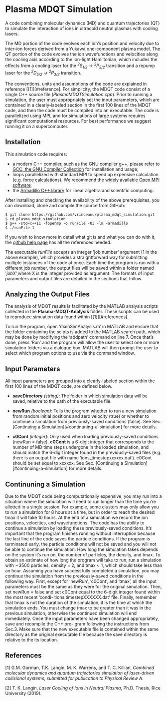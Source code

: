 # Plasma MDQT Simulation

A code combining molecular dynamics (MD) and quantum trajectories (QT) to simulate the interaction of ions in ultracold neutral plasmas with cooling lasers.

The MD portion of the code evolves each ion’s position and velocity due to inter-ion forces derived from a Yukawa one-component plasma model. The QT portion of the code evolves the ion wavefunctions and velocities along the cooling axis according to the ion-light Hamiltonian, which includes the effects from a cooling laser
for the *<sup>2</sup>S<sub>1/2</sub> &rightarrow; <sup>2</sup>P<sub>3/2</sub>* transition and a repump laser
for the *<sup>2</sup>D<sub>5/2</sub> &rightarrow; <sup>2</sup>P<sub>3/2</sub>* transition.

The conventions, units and assumptions of the code are explained in reference [[1]][#reference]. For simplicity, the MDQT code consist of a single C++ source file (*PlasmaMDQTSimulation.cpp*). Prior to running a simulation, the user must appropriately set the input parameters, which are contained in a clearly-labeled section in the first 100 lines of the MDQT code, and then the code must be compiled into an executable. The code is parallelized using MPI, and for simulations of large systems requires significant computational resources. For best performance we suggest running it on a supercomputer.

## Installation

This simulation code requires:
- a modern C++ compiler, such as the GNU compiler g++, please refer to [GCC, the GNU Compiler Collection](http://gcc.org) for installation and usage;
- loops parallelized with standard MPI to speed up expensive calculation (e.g. force calculations). We recommend the widely available [Open MPI software](https://www.open-mpi.org);
- the [Armadillo C++ library](http://arma.sourceforge.net) for linear algebra and scientific computing.


After installing and checking the availability of the above prerequisites, you can download, clone and compile the source from GitHub:

```
$ git clone https://github.com/vrinceanu/plasma_mdqt_simulation.git
$ cd plasma_mdqt_simulation 
$ g++ -std=c++11 -fopenmp -o runFile -O3 -lm -armadillo
$ ./runFile 1
```

If you wish to know more in detail what git is and what you can do with it, the [github help page](https://help.github.com/articles/set-up-git) has all the references needed.

The executable *runFile* accepts an integer 'job number' argument (1 in the above example), which provides a straightforward way for submitting multiple instances of the code at once. Each time the program is run with a different job number, the output files will be saved within a folder named '*jobX*',where X is the integer provided as argument. The formats of input parameters and output files are detailed in the sections that follow.

## Analyzing the Output Files

The analysis of MDQT results is facilitated by the MATLAB analysis scripts collected in the **Plasma-MDQT-Analysis** folder. These scripts can be used to reproduce simuation data found within [[1]][#references]. 


To run the program, open ‘mainSimAnalysis.m’ in MATLAB and ensure that the folder containing the scipts is added to the MATLAB search path, which may be done by modifying the ‘addpath’ command on line 7. Once that’s done, press ‘Run’ and the program will allow the user to select one or more simulation folders via a dialogue box. MATLAB will then prompt the user to select which program options to use via the command window.


## Input Parameters

All input parameters are grouped into a clearly-labeled section within the first 100 lines of the MDQT code, are defined below.

-   __saveDirectory__ *(string)*: The folder in which simulation data will be saved, relative to the path of the executable file. 

-   __newRun__ *(boolean)*: Tells the program whether to run a new simulation from random initial positions and zero velocity (true) or whether to continue a simulation from previously-saved conditions (false). See Sec. [Continuing a Simulation][#continuning-a-simulation] for more details.

-   __c0Cont__ *(integer)*: Only used when loading previously-saved conditions (newRun = false). **c0Cont** is a 6-digit integer that corresponds to the number of MD time steps undergone in the loaded simulation, and should match the 6-digit integer found in the previously-saved files (e.g. there is an output file with name ‘ions\_timestepxxxxxx.dat’). c0Cont should be set equal to xxxxxx. See Sec. [Continuing a Simulation][#continuing-a-simulation] for more details.


## Continuning a Simulation

Due to the MDQT code being computationally expensive, you may run into a situation where the simulation will need to run longer than the time you’re allotted in a single session. For example, some clusters may only allow you to run a simulation for 8 hours at a time, but in order to reach the desired tmax it will take 10 hours. At the end of a simulation we record the ion positions, velocities, and wavefunctions. The code has the ability to continue a simulation by loading these previously-saved conditions.
It’s important that the program finishes running without interruption because the last line of the code saves the particle conditions. If the program is terminated early, the particle conditions will not be saved and you will not be able to continue the simulation. How long the simulation takes depends on the system it’s run on, the number of particles, the density, and tmax. To obtain an estimate of how long the program will take to run, run a simulation with ∼3500 particles, density = 2, and tmax < 1, which should take less than an hour.
Assuming you have successfully completed a simulation, you may continue the simulation from the previously-saved conditions in the following way. First, except for ‘newRun’, ‘c0Cont’, and ‘tmax’, all the input parameters must be the same as they were for the original simulation. Then, set newRun = false and set c0Cont equal to the 6-digit integer found within the most recent ‘condi- tions timestepXXXXXX.dat’ file. Finally, remember that tmax is not the duration of the simulation, it is the time at which the simulation ends. You must change tmax to be greater than it was in the previous simulation, otherwise the continued simulation will end immediately.
Once the input parameters have been changed appropriately, save and recompile the C++ pro- gram following the instructions from Sec.3. Make sure that the new executable file is contained within the same directory as the original executable file because the save directory is relative to the its location.


## References
[1] G.M. Gorman, T.K. Langin, M. K. Warrens, and T. C. Killian, *Combined molecular dynamics and quantum trajectories simulation of laser-driven collisional systems*, _submitted for publication to Physical Review A_.

[2] T. K. Langin, *Laser Cooling of Ions in Neutral Plasma*, Ph.D. Thesis, Rice University (2019).
